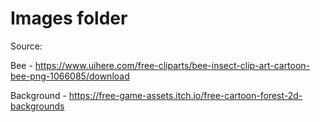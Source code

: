 # Images folder

Source:

Bee - https://www.uihere.com/free-cliparts/bee-insect-clip-art-cartoon-bee-png-1066085/download

Background - https://free-game-assets.itch.io/free-cartoon-forest-2d-backgrounds
